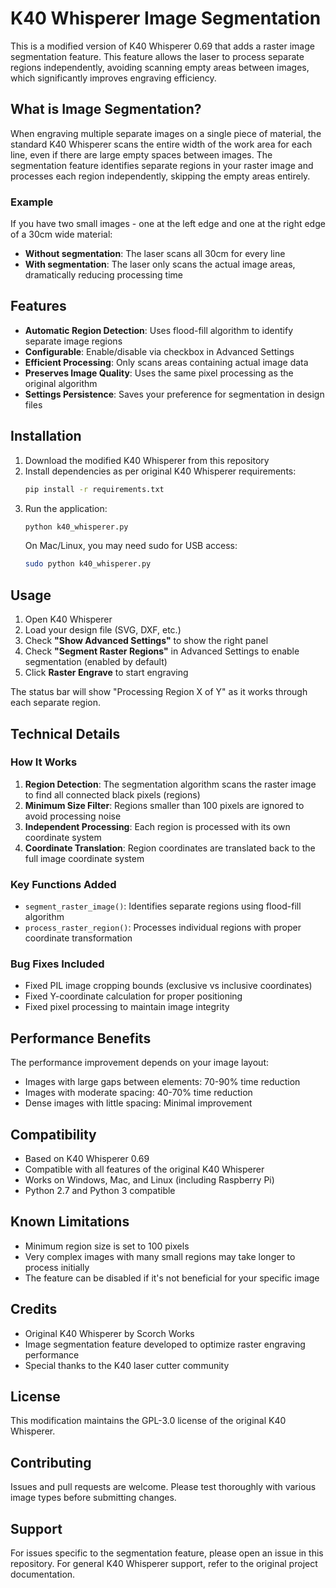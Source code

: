 # K40 Whisperer Image Segmentation

This is a modified version of K40 Whisperer 0.69 that adds a raster image segmentation feature. This feature allows the laser to process separate regions independently, avoiding scanning empty areas between images, which significantly improves engraving efficiency.

## What is Image Segmentation?

When engraving multiple separate images on a single piece of material, the standard K40 Whisperer scans the entire width of the work area for each line, even if there are large empty spaces between images. The segmentation feature identifies separate regions in your raster image and processes each region independently, skipping the empty areas entirely.

### Example
If you have two small images - one at the left edge and one at the right edge of a 30cm wide material:
- **Without segmentation**: The laser scans all 30cm for every line
- **With segmentation**: The laser only scans the actual image areas, dramatically reducing processing time

## Features

- **Automatic Region Detection**: Uses flood-fill algorithm to identify separate image regions
- **Configurable**: Enable/disable via checkbox in Advanced Settings
- **Efficient Processing**: Only scans areas containing actual image data
- **Preserves Image Quality**: Uses the same pixel processing as the original algorithm
- **Settings Persistence**: Saves your preference for segmentation in design files

## Installation

1. Download the modified K40 Whisperer from this repository
2. Install dependencies as per original K40 Whisperer requirements:
   ```bash
   pip install -r requirements.txt
   ```
3. Run the application:
   ```bash
   python k40_whisperer.py
   ```
   On Mac/Linux, you may need sudo for USB access:
   ```bash
   sudo python k40_whisperer.py
   ```

## Usage

1. Open K40 Whisperer
2. Load your design file (SVG, DXF, etc.)
3. Check **"Show Advanced Settings"** to show the right panel
4. Check **"Segment Raster Regions"** in Advanced Settings to enable segmentation (enabled by default)
5. Click **Raster Engrave** to start engraving

The status bar will show "Processing Region X of Y" as it works through each separate region.

## Technical Details

### How It Works

1. **Region Detection**: The segmentation algorithm scans the raster image to find all connected black pixels (regions)
2. **Minimum Size Filter**: Regions smaller than 100 pixels are ignored to avoid processing noise
3. **Independent Processing**: Each region is processed with its own coordinate system
4. **Coordinate Translation**: Region coordinates are translated back to the full image coordinate system

### Key Functions Added

- `segment_raster_image()`: Identifies separate regions using flood-fill algorithm
- `process_raster_region()`: Processes individual regions with proper coordinate transformation

### Bug Fixes Included

- Fixed PIL image cropping bounds (exclusive vs inclusive coordinates)
- Fixed Y-coordinate calculation for proper positioning
- Fixed pixel processing to maintain image integrity

## Performance Benefits

The performance improvement depends on your image layout:
- Images with large gaps between elements: 70-90% time reduction
- Images with moderate spacing: 40-70% time reduction
- Dense images with little spacing: Minimal improvement

## Compatibility

- Based on K40 Whisperer 0.69
- Compatible with all features of the original K40 Whisperer
- Works on Windows, Mac, and Linux (including Raspberry Pi)
- Python 2.7 and Python 3 compatible

## Known Limitations

- Minimum region size is set to 100 pixels
- Very complex images with many small regions may take longer to process initially
- The feature can be disabled if it's not beneficial for your specific image

## Credits

- Original K40 Whisperer by Scorch Works
- Image segmentation feature developed to optimize raster engraving performance
- Special thanks to the K40 laser cutter community

## License

This modification maintains the GPL-3.0 license of the original K40 Whisperer.

## Contributing

Issues and pull requests are welcome. Please test thoroughly with various image types before submitting changes.

## Support

For issues specific to the segmentation feature, please open an issue in this repository. For general K40 Whisperer support, refer to the original project documentation.
